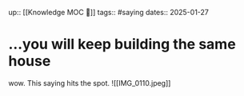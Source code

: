 up:: [[Knowledge MOC 🧠]]
tags:: #saying 
dates:: 2025-01-27

# …you will keep building the same house

wow.
This saying hits the spot.
![[IMG_0110.jpeg]]